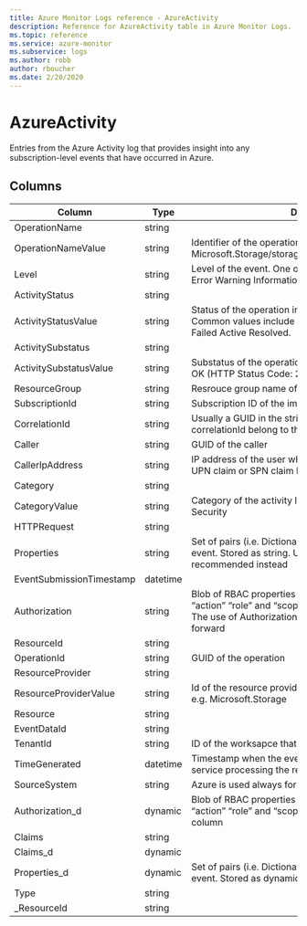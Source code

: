 ```yaml
---
title: Azure Monitor Logs reference - AzureActivity
description: Reference for AzureActivity table in Azure Monitor Logs.
ms.topic: reference
ms.service: azure-monitor
ms.subservice: logs
ms.author: robb
author: rboucher
ms.date: 2/20/2020
---
```


# AzureActivity

 Entries from the Azure Activity log that provides insight into any subscription-level events that have occurred in Azure.

## Columns

|Column|Type|Description|
|---|---|---|
|OperationName|string||
|OperationNameValue|string|Identifier of the operation e.g. Microsoft.Storage/storageAccounts/listAccountSas/action|
|Level|string|Level of the event. One of the following values: Critical Error Warning Informational and Verbose|
|ActivityStatus|string||
|ActivityStatusValue|string|Status of the operation in display-friendly format. Common values include Started In Progress Succeeded Failed Active Resolved.|
|ActivitySubstatus|string||
|ActivitySubstatusValue|string|Substatus of the operation  in display-friendly format. E.g. OK (HTTP Status Code: 200)|
|ResourceGroup|string|Resrouce group name of the impacted resource.|
|SubscriptionId|string|Subscription ID of the impacted resource.|
|CorrelationId|string|Usually a GUID in the string format. Events that share a correlationId belong to the same uber action.|
|Caller|string|GUID of the caller|
|CallerIpAddress|string|IP address of the user who has performed the operation UPN claim or SPN claim based on availability.|
|Category|string||
|CategoryValue|string|Category of the activity log e.g. Administrative Policy Security|
|HTTPRequest|string||
|Properties|string|Set of <Key Value> pairs (i.e. Dictionary) describing the details of the event. Stored as string. Usage of Properties_d is recommended instead|
|EventSubmissionTimestamp|datetime||
|Authorization|string|Blob of RBAC properties of the event. Usually includes the “action” “role” and “scope” properties. Stored as string. The use of Authorization_d should be preferred going forward|
|ResourceId|string||
|OperationId|string|GUID of the operation|
|ResourceProvider|string||
|ResourceProviderValue|string|Id of the resource provider for the impacted resource - e.g. Microsoft.Storage|
|Resource|string||
|EventDataId|string||
|TenantId|string|ID of the worksapce that stores this record|
|TimeGenerated|datetime|Timestamp when the event was generated by the Azure service processing the request corresponding the event.|
|SourceSystem|string|Azure is used always for AzureActivity|
|Authorization_d|dynamic|Blob of RBAC properties of the event. Usually includes the “action” “role” and “scope” properties. Stored as dynamic column|
|Claims|string||
|Claims_d|dynamic||
|Properties_d|dynamic|Set of <Key Value> pairs (i.e. Dictionary) describing the details of the event. Stored as dynamic column|
|Type|string||
|_ResourceId|string||
